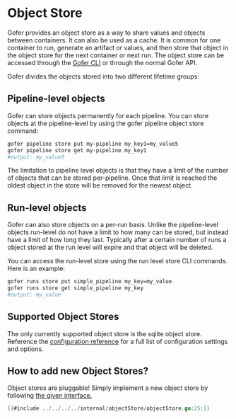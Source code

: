 # Object Store

Gofer provides an object store as a way to share values and objects between containers. It can also be used as a cache. It is common for one container to run, generate an artifact or values, and then store that object in the object store for the next container or next run. The object store can be accessed through the [Gofer CLI](../../cli/README.md) or through the normal Gofer API.

Gofer divides the objects stored into two different lifetime groups:

## Pipeline-level objects

Gofer can store objects permanently for each pipeline. You can store objects at the pipeline-level by using the gofer pipeline object store command:

```bash
gofer pipeline store put my-pipeline my_key1=my_value5
gofer pipeline store get my-pipeline my_key1
#output: my_value5
```

The limitation to pipeline level objects is that they have a limit of the number of objects that can be stored per-pipeline. Once that limit is reached the oldest object in the store will be removed for the newest object.

## Run-level objects

Gofer can also store objects on a per-run basis. Unlike the pipeline-level objects run-level do not have a limit to how many can be stored, but instead have a limit of how long they last. Typically after a certain number of runs a object stored at the run level will expire and that object will be deleted.

You can access the run-level store using the run level store CLI commands. Here is an example:

```bash
gofer runs store put simple_pipeline my_key=my_value
gofer runs store get simple_pipeline my_key
#output: my_value
```

## Supported Object Stores

The only currently supported object store is the sqlite object store. Reference the [configuration reference](../server_configuration/configuration_reference.md) for a full list of configuration settings and options.

## How to add new Object Stores?

Object stores are pluggable! Simply implement a new object store by following [the given interface.](https://github.com/clintjedwards/gofer/blob/main/internal/objectStore/objectStore.go#L23)

```go
{{#include ../../../../internal/objectStore/objectStore.go:25:}}
```

